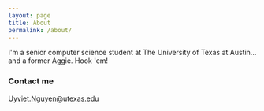 ```yaml
---
layout: page
title: About
permalink: /about/
---
```


I'm a senior computer science student at The University of Texas at Austin... and a former Aggie. Hook 'em!

### Contact me

[Uyviet.Nguyen@utexas.edu](mailto:uyviet.nguyen@utexas.edu)
